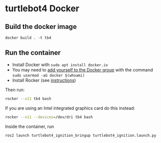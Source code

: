 # turtlebot4 Docker

## Build the docker image

`docker build . -t tb4`

## Run the container

* Install Docker with `sudo apt install docker.io`
* You may need to [add yourself to the Docker group](https://stackoverflow.com/questions/21871479/docker-cant-connect-to-docker-daemon) with the command `sudo usermod -aG docker $(whoami)` 
* Install Rocker (see [instructions](https://github.com/osrf/rocker))

Then run:

```bash
rocker --x11 tb4 bash
```

If you are using an Intel integrated graphics card do this instead:

```bash
rocker --x11 --devices=/dev/dri tb4 bash
```


Inside the container, run

```bash
ros2 launch turtlebot4_ignition_bringup turtlebot4_ignition.launch.py
```
